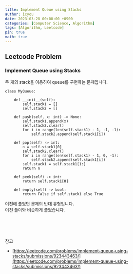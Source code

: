 ```yaml
---
title: Implement Queue using Stacks
author: icyou
date: 2023-03-28 00:00:00 +0900
categories: [Computer Science, Algorithm]
tags: [Algorithm, Leetcode]
pin: true
math: true
---
```


## Leetcode Problem

### Implement Queue using Stacks
두 개의 stack을 이용하여 queue를 구현하는 문제입니다.

```
class MyQueue:

    def __init__(self):
        self.stack1 = []
        self.stack2 = []

    def push(self, x: int) -> None:
        self.stack1.append(x)
        self.stack2.clear()
        for i in range(len(self.stack1) - 1, -1, -1):
            self.stack2.append(self.stack1[i])

    def pop(self) -> int:
        n = self.stack1[0]
        self.stack2.clear()
        for i in range(len(self.stack1) - 1, 0, -1):
            self.stack2.append(self.stack1[i])
        self.stack1 = self.stack1[1:]
        return n

    def peek(self) -> int:
        return self.stack1[0]

    def empty(self) -> bool:
        return False if self.stack1 else True
```
이전에 풀었던 문제의 반대 유형입니다.  
이전 풀이와 비슷하게 풀었습니다.



<br/><br/><br/><br/>
참고 
- [https://leetcode.com/problems/implement-queue-using-stacks/submissions/923443463/](https://leetcode.com/problems/implement-queue-using-stacks/submissions/923443463/)